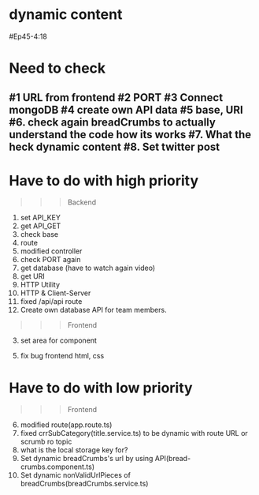 # dynamic content
  #Ep45-4:18
# Need to check
#1 URL from frontend
#2 PORT
#3 Connect mongoDB
#4 create own API data
#5 base, URI
#6. check again breadCrumbs to actually understand the code how its works
#7. What the heck dynamic content
#8. Set twitter post
---
# Have to do with high priority
>>> Backend
1. set API_KEY
2. get API_GET
3. check base
4. route
5. modified controller
6. check PORT again
7. get database (have to watch again video)
8. get URI
9. HTTP Utility
10. HTTP & Client-Server
11. fixed /api/api route
12. Create own database API for team members.
>>> Frontend
<!-- 1. set min screen css(625px, 625px) -->
<!-- 2. set footer for category page -->
3. set area for component
<!-- 4. split category and documentation page & component -->
5. fix bug frontend html, css
<!-- 6. check again title to totally understand the code how its works -->
# Have to do with low priority
>>> Frontend
<!-- 1. edit sidebar -->
<!-- 2. edit side-nav-bar -->
<!-- 3. set footer for home page -->
<!-- 4. re-construction folder -->
<!-- 5. fixed footer go to bottom of the home page -->
6. modified route(app.route.ts)
7. fixed crrSubCategory(title.service.ts) to be dynamic with route URL or scrumb ro topic
8. what is the local storage key for?
9. Set dynamic breadCrumbs's url by using API(bread-crumbs.component.ts)
10. Set dynamic nonValidUrlPieces of breadCrumbs(breadCrumbs.service.ts)

